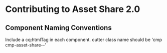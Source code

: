 # Contributing to Asset Share 2.0

## Component Naming Conventions

Include a cq:htmlTag in each component. outter class name should be 'cmp cmp-asset-share--<componentname>'


